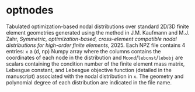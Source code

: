# optnodes
Tabulated optimization-based nodal distributions over standard 2D/3D finite element geometries generated using the method in J.M. Kaufmann and M.J. Zahr, *Symmetric, optimization-based, cross-element compatible nodal distributions for high-order finite elements*, 2025. Each NPZ file contains 4 entries: `x` a (d, np) Numpy array where the columns contains the coordinates of each node in the distribution and `Mcond`/`lebcnst`/`lebobj` are scalars containing the condition number of the finite element mass matrix, Lebesgue constant, and Lebesgue objective function (detailed in the manuscript) associated with the nodal distribution in `x`. The geometry and polynomial degree of each distribution are indicated in the file name.
